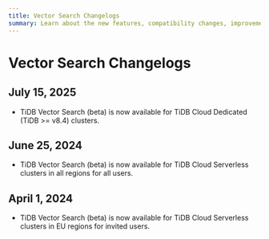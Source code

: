 ```yaml
---
title: Vector Search Changelogs
summary: Learn about the new features, compatibility changes, improvements, and bug fixes for the TiDB vector search feature.
---
```


# Vector Search Changelogs

## July 15, 2025

- TiDB Vector Search (beta) is now available for TiDB Cloud Dedicated (TiDB >= v8.4) clusters.

## June 25, 2024

- TiDB Vector Search (beta) is now available for TiDB Cloud Serverless clusters in all regions for all users.

## April 1, 2024

- TiDB Vector Search (beta) is now available for TiDB Cloud Serverless clusters in EU regions for invited users.
